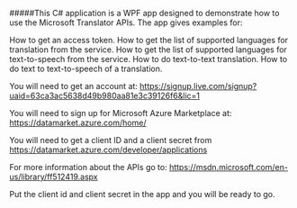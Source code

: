 #####This C# application is a WPF app designed to demonstrate how to use the Microsoft Translator APIs. The app gives examples for:

How to get an access token.
How to get the list of supported languages for translation from the service.
How to get the list of supported languages for text-to-speech from the service.
How to do text-to-text translation.
How to do text to text-to-speech of a translation.

You will need to get an account at: https://signup.live.com/signup?uaid=63ca3ac5638d49b980aa81e3c39126f6&lic=1

You will need to sign up for Microsoft Azure Marketplace at: https://datamarket.azure.com/home/

You will need to get a client ID and a client secret from https://datamarket.azure.com/developer/applications 

For more information about the APIs go to: https://msdn.microsoft.com/en-us/library/ff512419.aspx

Put the client id and client secret in the app and you will be ready to go.
